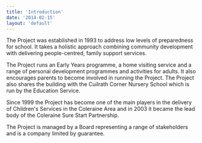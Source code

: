 ```yaml
---
title: 'Introduction'
date: '2014-02-15'
layout: 'default'
---
```

The Project was established in 1993 to address low levels of preparedness for school.
It takes a holistic approach combining community development with delivering 
people-centred, family support services.  

The Project runs an Early Years programme, a home visiting service and a range of personal development programmes and activities for adults.  It also encourages parents to become involved in running the Project.  The Project also shares the building with the Cuilrath Corner Nursery School which is run by the Education Service.  

Since 1999 the Project has become one of the main players in the delivery of Children's Services in the Coleraine Area and in 2003 it became the lead body of the Coleraine Sure Start Partnership.  

The Project is managed by a Board representing a range of stakeholders and is a company limited by guarantee.  
